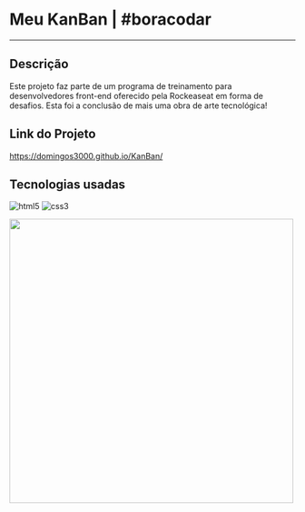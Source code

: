 # Meu KanBan | #boracodar
---

## Descrição
Este projeto faz parte de um programa de treinamento para desenvolvedores front-end oferecido pela Rockeaseat em forma de desafios.
Esta foi a conclusão de mais uma obra de arte tecnológica!

## Link do Projeto
<https://domingos3000.github.io/KanBan/>

## Tecnologias usadas

![html5](https://img.shields.io/badge/HTML5-E34F26?style=for-the-badge&logo=html5&logoColor=white)
![css3](https://img.shields.io/badge/CSS3-1572B6?style=for-the-badge&logo=css3&logoColor=white)

<img src="https://user-images.githubusercontent.com/72228890/228238727-a631a28b-6f01-4d21-9f4d-8aa71855630f.png"  width="500px"/>
